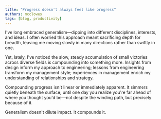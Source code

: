 ```yaml
---
title: "Progress doesn't always feel like progress"
authors: mcclowes
tags: [blog, productivity]
---
```


I've long embraced generalism—dipping into different disciplines, interests, and ideas. I often worried this approach meant sacrificing depth for breadth, leaving me moving slowly in many directions rather than swiftly in one.

Yet, lately, I've noticed the slow, steady accumulation of small victories across diverse fields is compounding into something more. Insights from design inform my approach to engineering; lessons from engineering transform my management style; experiences in management enrich my understanding of relationships and strategy.

Compounding progress isn't linear or immediately apparent. It simmers quietly beneath the surface, until one day you realize you're far ahead of where you thought you'd be—not despite the winding path, but precisely because of it.

Generalism doesn't dilute impact. It compounds it. 